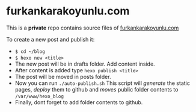 # furkankarakoyunlu.com
This is a **private** repo contains source files of [furkankarakoyunlu.com](https://furkankarakoyunlu.com)

To create a new post and publish it:
* `$ cd ~/blog`
* `$ hexo new <title>`
* The new post will be in drafts folder. Add content inside.
* After content is added type `hexo publish <title>`
* The post will be moved in posts folder. 
* Now you can run `./auto-publish.sh` This script will *generate* the static pages, *deploy* them to github and *moves* public folder contents to `/var/www/hexo_blog`
* Finally, dont forget to add folder contents to github.
